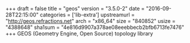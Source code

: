 +++
draft = false
title = "geos"
version = "3.5.0-2"
date = "2016-09-28T22:15:00"
categories = ['lib-extra']
upstreamurl = "http://geos.refractions.net"
arch = "x86_64"
size = "840852"
usize = "4388648"
sha1sum = "4e816d9907a378ae08eeebbecb2bfb6713fe7476"
+++
GEOS (Geometry Engine, Open Source) topology library
